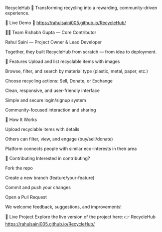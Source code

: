 RecycleHub 🌱
Transforming recycling into a rewarding, community-driven experience.

🔗 Live Demo 🚀
https://rahulsaini005.github.io/RecycleHub/

👨‍💻 Team
Rishabh Gupta — Core Contributor

Rahul Saini — Project Owner & Lead Developer

Together, they built RecycleHub from scratch — from idea to deployment.

🎯 Features
Upload and list recyclable items with images

Browse, filter, and search by material type (plastic, metal, paper, etc.)

Choose recycling actions: Sell, Donate, or Exchange

Clean, responsive, and user-friendly interface

Simple and secure login/signup system

Community-focused interaction and sharing

🚀 How It Works

Upload recyclable items with details

Others can filter, view, and engage (buy/sell/donate)

Platform connects people with similar eco-interests in their area

🤝 Contributing
Interested in contributing?

Fork the repo

Create a new branch (feature/your-feature)

Commit and push your changes

Open a Pull Request

We welcome feedback, suggestions, and improvements!

🔗 Live Project
Explore the live version of the project here:
👉 RecycleHub
https://rahulsaini005.github.io/RecycleHub/



